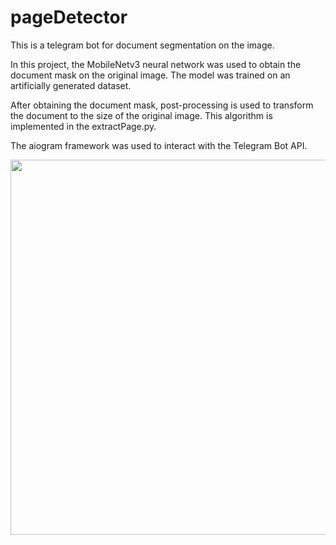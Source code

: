 # pageDetector

This is a telegram bot for document segmentation on the image.

In this project, the MobileNetv3 neural network was used to obtain the document mask on the original image. The model was trained on an artificially generated dataset.

After obtaining the document mask, post-processing is used to transform the document to the size of the original image. This algorithm is implemented in the extractPage.py.

The aiogram framework was used to interact with the Telegram Bot API.

<img style="display: block; 
           margin-left: auto;
           margin-right: auto;"
           src="https://github.com/IvanSergeevPhysics/pageDetector/blob/9f57e2c510540b9d11a844be11576d6237e127ee/demo.gif" height="600">
</img>
